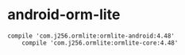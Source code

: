 # android-orm-lite

```
compile 'com.j256.ormlite:ormlite-android:4.48'
    compile 'com.j256.ormlite:ormlite-core:4.48'
```
